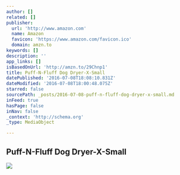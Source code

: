 ```yaml
---
author: []
related: []
publisher:
  url: 'http://www.amazon.com'
  name: Amazon
  favicon: 'https://www.amazon.com/favicon.ico'
  domain: amzn.to
keywords: []
description: ''
app_links: []
isBasedOnUrl: 'http://amzn.to/29Chnp1'
title: Puff-N-Fluff Dog Dryer-X-Small
datePublished: '2016-07-08T18:08:10.831Z'
dateModified: '2016-07-08T18:00:48.075Z'
starred: false
sourcePath: _posts/2016-07-08-puff-n-fluff-dog-dryer-x-small.md
inFeed: true
hasPage: false
inNav: false
_context: 'http://schema.org'
_type: MediaObject

---
```

<article style=""><h1>Puff-N-Fluff Dog Dryer-X-Small</h1><img src="http://ecx.images-amazon.com/images/I/41qTE%2BaB-VL.jpg" /></article>
